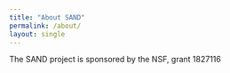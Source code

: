 ```yaml
---
title: "About SAND"
permalink: /about/
layout: single
---
```


The SAND project is sponsored by the NSF, grant 1827116
